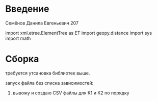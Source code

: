 # Введение
Семёнов Данила Евгеньевич 207

import xml.etree.ElementTree as ET
import geopy.distance
import sys
import math

# Сборка
требуется утсановка библиотек выше.

запуск файла без списка зависимостей:
1. вывожу и создаю CSV файлы для K1 и K2 по порядку 
